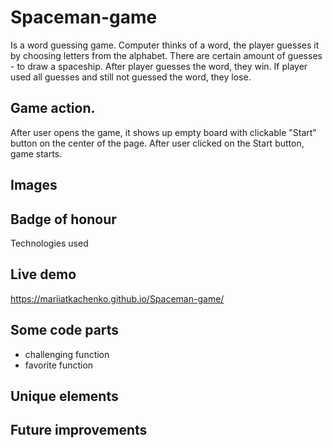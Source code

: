 # Spaceman-game
Is a word guessing game. Computer thinks of a word, the player guesses it by choosing letters from the alphabet. There are certain amount of guesses - to draw a spaceship. After player guesses the word, they win. If player used all guesses and still not guessed the word, they lose.

## Game action.

After user opens the game, it shows up empty board with clickable "Start" button on the center of the page. After user clicked on the Start button, game starts.

## Images


## Badge of honour
 Technologies used

## Live demo
https://mariiatkachenko.github.io/Spaceman-game/

## Some code parts
- challenging function
- favorite function

## Unique elements


## Future improvements